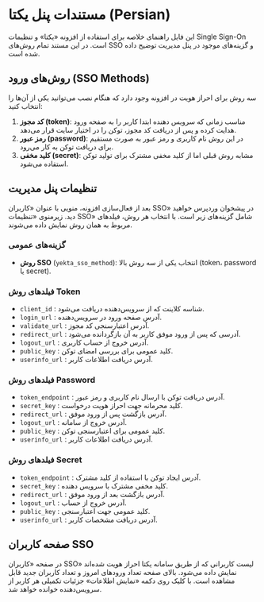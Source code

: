 # مستندات پنل یکتا (Persian)

این فایل راهنمای خلاصه برای استفاده از افزونه «یکتا» و تنظیمات Single Sign-On است. در این مستند تمام روش‌های SSO و گزینه‌های موجود در پنل مدیریت توضیح داده شده است.

## روش‌های ورود (SSO Methods)

سه روش برای احراز هویت در افزونه وجود دارد که هنگام نصب می‌توانید یکی از آن‌ها را انتخاب کنید:

1. **کد مجوز (token)**: مناسب زمانی که سرویس دهنده ابتدا کاربر را به صفحه ورود هدایت کرده و پس از دریافت کد مجوز، توکن را در اختیار سایت قرار می‌دهد.
2. **رمز عبور (password)**: در این روش نام کاربری و رمز عبور به صورت مستقیم برای دریافت توکن به کار می‌رود.
3. **کلید مخفی (secret)**: مشابه روش قبلی اما از کلید مخفی مشترک برای تولید توکن استفاده می‌شود.

## تنظیمات پنل مدیریت

بعد از فعال‌سازی افزونه، منویی با عنوان «کاربران SSO» در پیشخوان وردپرس خواهید دید. زیرمنوی «تنظیمات SSO» شامل گزینه‌های زیر است. با انتخاب هر روش، فیلد‌های مربوط به همان روش نمایش داده می‌شوند.

### گزینه‌های عمومی

- **روش SSO** (`yekta_sso_method`): انتخاب یکی از سه روش بالا (token، password یا secret).

### فیلدهای روش Token

- `client_id` : شناسه کلاینت که از سرویس‌دهنده دریافت می‌شود.
- `login_url` : آدرس صفحه ورود در سرویس‌دهنده.
- `validate_url` : آدرس اعتبارسنجی کد مجوز.
- `redirect_url` : آدرسی که پس از ورود موفق کاربر به آن بازگردانده می‌شود.
- `logout_url` : آدرس خروج از حساب کاربری.
- `public_key` : کلید عمومی برای بررسی امضای توکن.
- `userinfo_url` : آدرس دریافت اطلاعات کاربر.

### فیلدهای روش Password

- `token_endpoint` : آدرس دریافت توکن با ارسال نام کاربری و رمز عبور.
- `secret_key` : کلید محرمانه جهت احراز هویت درخواست.
- `redirect_url` : آدرس بازگشت پس از ورود موفق.
- `logout_url` : آدرس خروج از سامانه.
- `public_key` : کلید عمومی برای اعتبارسنجی توکن.
- `userinfo_url` : آدرس دریافت اطلاعات کاربر.

### فیلدهای روش Secret

- `token_endpoint` : آدرس ایجاد توکن با استفاده از کلید مشترک.
- `secret_key` : کلید مخفی مشترک با سرویس دهنده.
- `redirect_url` : آدرس بازگشت بعد از ورود موفق.
- `logout_url` : آدرس خروج از حساب.
- `public_key` : کلید عمومی جهت اعتبارسنجی.
- `userinfo_url` : آدرس دریافت مشخصات کاربر.

## صفحه کاربران SSO

در صفحه «کاربران SSO» لیست کاربرانی که از طریق سامانه یکتا احراز هویت شده‌اند نمایش داده می‌شود. بالای صفحه تعداد ورودهای امروز و تعداد کاربران جدید قابل مشاهده است. با کلیک روی دکمه «نمایش اطلاعات» جزئیات تکمیلی هر کاربر از سرویس‌دهنده خوانده خواهد شد.

